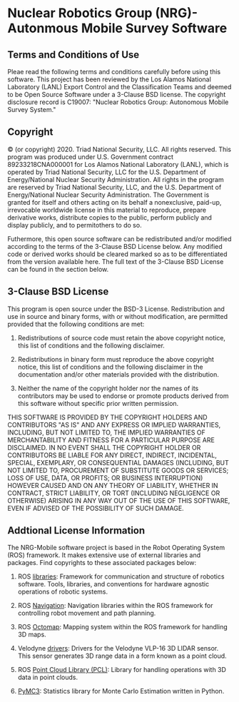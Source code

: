 # Nuclear Robotics Group (NRG)- Autonmous Mobile Survey Software

## Terms and Conditions of Use

Pleae read the following terms and conditions carefully before using this software. This project has been reviewed by the Los Alamos National Laboratory (LANL) Export Control and the Classification Teams and deemed to be Open Source Software under a 3-Clause BSD license. The copyright disclosure record is C19007: "Nuclear Robotics Group: Autonomous Mobile Survey System."

## Copyright

© (or copyright) 2020. Triad National Security, LLC. All rights reserved.
This program was produced under U.S. Government contract 89233218CNA000001 for Los Alamos
National Laboratory (LANL), which is operated by Triad National Security, LLC for the U.S.
Department of Energy/National Nuclear Security Administration. All rights in the program are
reserved by Triad National Security, LLC, and the U.S. Department of Energy/National Nuclear
Security Administration. The Government is granted for itself and others acting on its behalf a
nonexclusive, paid-up, irrevocable worldwide license in this material to reproduce, prepare
derivative works, distribute copies to the public, perform publicly and display publicly, and to permitothers to do so.

Futhermore, this open source software can be redistributed and/or modified according to the terms of the 3-Clause BSD License below. Any modified code or derived works should be cleared marked so as to be differentiated from the version available here. The full text of the 3-Clause BSD License can be found in the section below.

## 3-Clause BSD License

This program is open source under the BSD-3 License.
Redistribution and use in source and binary forms, with or without modification, are permitted
provided that the following conditions are met:

1. Redistributions of source code must retain the above copyright notice, this list of conditions and the following disclaimer.
	 
2. Redistributions in binary form must reproduce the above copyright notice, this list of conditions
and the following disclaimer in the documentation and/or other materials provided with the distribution.
	 
3. Neither the name of the copyright holder nor the names of its contributors may be used to endorse
or promote products derived from this software without specific prior written permission.

THIS SOFTWARE IS PROVIDED BY THE COPYRIGHT HOLDERS AND CONTRIBUTORS "AS
IS" AND ANY EXPRESS OR IMPLIED WARRANTIES, INCLUDING, BUT NOT LIMITED TO, THE
IMPLIED WARRANTIES OF MERCHANTABILITY AND FITNESS FOR A PARTICULAR
PURPOSE ARE DISCLAIMED. IN NO EVENT SHALL THE COPYRIGHT HOLDER OR
CONTRIBUTORS BE LIABLE FOR ANY DIRECT, INDIRECT, INCIDENTAL, SPECIAL,
EXEMPLARY, OR CONSEQUENTIAL DAMAGES (INCLUDING, BUT NOT LIMITED TO,
PROCUREMENT OF SUBSTITUTE GOODS OR SERVICES; LOSS OF USE, DATA, OR PROFITS;
OR BUSINESS INTERRUPTION) HOWEVER CAUSED AND ON ANY THEORY OF LIABILITY,
WHETHER IN CONTRACT, STRICT LIABILITY, OR TORT (INCLUDING NEGLIGENCE OR
OTHERWISE) ARISING IN ANY WAY OUT OF THE USE OF THIS SOFTWARE, EVEN IF
ADVISED OF THE POSSIBILITY OF SUCH DAMAGE.

## Addtional License Information

The NRG-Mobile software project is based in the Robot Operating System (ROS) framework. It makes extensive use of external libraries and packages. Find copyrights to these associated packages below:

1. ROS [libraries](https://www.ros.org): Framework for communication and structure of robotics software. Tools, libraries, and conventions for hardware agnostic operations of robotic systems.

2. ROS [Navigation](http://wiki.ros.org/navigation): Navigation libraries within the ROS framework for controlling robot movement and path planning.

3. ROS [Octomap](http://wiki.ros.org/octomap): Mapping system within the ROS framework for handling 3D maps.

4. Velodyne [drivers](http://wiki.ros.org/velodyne): Drivers for the Velodyne VLP-16 3D LIDAR sensor. This sensor generates 3D range data in a form known as a point cloud.

5. ROS [Point Cloud Library (PCL)](http://wiki.ros.org/pcl): Library for handling operations with 3D data in point clouds. 

5. [PyMC3](https://docs.pymc.io): Statistics library for Monte Carlo Estimation written in Python.
